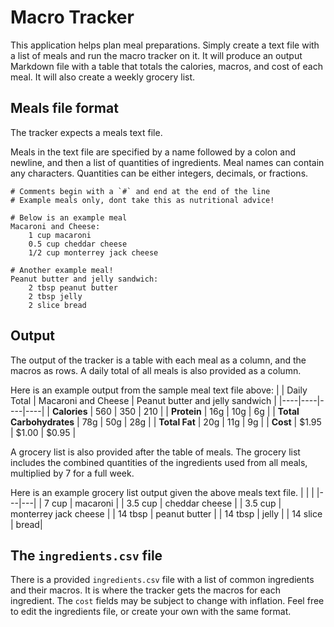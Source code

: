 # Macro Tracker
This application helps plan meal preparations. Simply create a text file with a list of meals and run the macro tracker on it. It will produce an output Markdown file with a table that totals the calories, macros, and cost of each meal. It will also create a weekly grocery list.

## Meals file format
The tracker expects a meals text file.

Meals in the text file are specified by a name followed by a colon and newline, and then a list of quantities of ingredients. Meal names can contain any characters. Quantities can be either integers, decimals, or fractions.
```make
# Comments begin with a `#` and end at the end of the line
# Example meals only, dont take this as nutritional advice!

# Below is an example meal
Macaroni and Cheese:
    1 cup macaroni
    0.5 cup cheddar cheese
    1/2 cup monterrey jack cheese

# Another example meal!
Peanut butter and jelly sandwich:
    2 tbsp peanut butter
    2 tbsp jelly
    2 slice bread
```

## Output
The output of the tracker is a table with each meal as a column, and the macros as rows. A daily total of all meals is also provided as a column.

Here is an example output from the sample meal text file above:
|    | Daily Total | Macaroni and Cheese | Peanut butter and jelly sandwich |
|----|----|----|----|
| __Calories__ | 560 | 350 | 210 |
| __Protein__ | 16g | 10g | 6g |
| __Total Carbohydrates__ | 78g | 50g | 28g | 
| __Total Fat__ | 20g | 11g | 9g |
| __Cost__ | $1.95 | $1.00 | $0.95 |

A grocery list is also provided after the table of meals. The grocery list includes the combined quantities of the ingredients used from all meals, multiplied by 7 for a full week.

Here is an example grocery list output given the above meals text file.
|   |   |
|---|---|
| 7 cup | macaroni |
| 3.5 cup | cheddar cheese |
| 3.5 cup | monterrey jack cheese |
| 14 tbsp | peanut butter | 
| 14 tbsp | jelly |
| 14 slice | bread|

## The `ingredients.csv` file
There is a provided `ingredients.csv` file with a list of common ingredients and their macros. It is where the tracker gets the macros for each ingredient. The `cost` fields may be subject to change with inflation. Feel free to edit the ingredients file, or create your own with the same format.